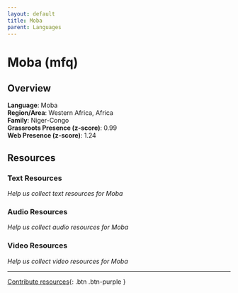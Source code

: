 ```yaml
---
layout: default
title: Moba
parent: Languages
---
```


# Moba (mfq)

## Overview

**Language**: Moba  
**Region/Area**: Western Africa, Africa  
**Family**: Niger-Congo  
**Grassroots Presence (z-score)**: 0.99  
**Web Presence (z-score)**: 1.24  

## Resources

### Text Resources
*Help us collect text resources for Moba*

### Audio Resources
*Help us collect audio resources for Moba*

### Video Resources
*Help us collect video resources for Moba*

---

[Contribute resources](https://forms.office.com/e/1SfLJx3u1r){: .btn .btn-purple }
